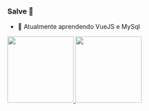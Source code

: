 ### Salve 👋
- 🌱 Atualmente aprendendo VueJS e MySql

<div>
  <a href="https://github.com/ian-2info3">
  <img height="150em" src="https://github-readme-stats.vercel.app/api?username=ian-2info3&show_icons=false&theme=dark&include_all_commits=true&count_private=true"/>
  <img height="150em" src="https://github-readme-stats.vercel.app/api/top-langs/?username=ian-2info3&layout=compact&langs_count=7&theme=dark"/>
</div>

